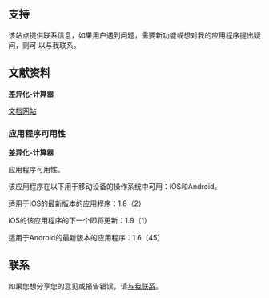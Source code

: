 ## 支持

该站点提供联系信息，如果用户遇到问题，需要新功能或想对我的应用程序提出疑问，则可
以与我联系。

## 文献资料

**差异化-计算器**

[文档网站](https://www.taketechease.com/differentiation/differentiation-calculator-zh-cn.html)

### 应用程序可用性

**差异化-计算器**

应用程序可用性。

该应用程序在以下用于移动设备的操作系统中可用：iOS和Android。

适用于iOS的最新版本的应用程序：1.8（2）

iOS的该应用程序的下一个即将更新：1.9（1）

适用于Android的最新版本的应用程序：1.6（45）

## 联系
如果您想分享您的意见或报告错误，请[与我联系](mailto:i.d.kosinska@gmail.com)。
